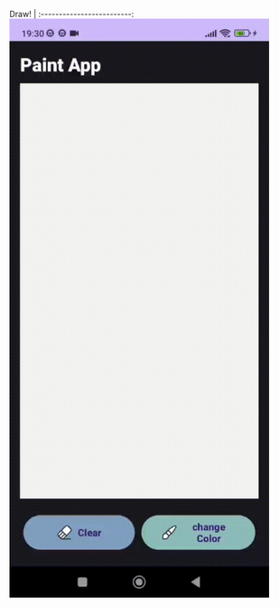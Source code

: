 Draw! |
:-------------------------:
![](https://github.com/taupattinson/Paint-App/blob/main/app/images/1.gif?raw=true)
